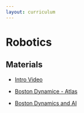 ```yaml
---
layout: curriculum
---
```


# Robotics

## Materials

* [Intro Video](https://www.youtube.com/watch?v=uNfUAJBuZ0s)

* [Boston Dynamice - Atlas](https://www.youtube.com/watch?v=-e1_QhJ1EhQ)

* [Boston Dynamics and AI](https://www.youtube.com/watch?v=djzOBZUFzTw) 
